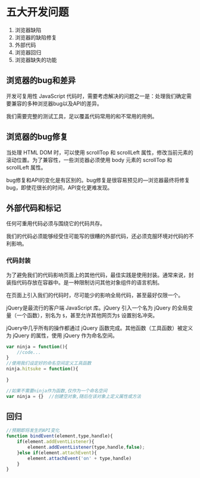 # 五大开发问题

1. 浏览器缺陷
2. 浏览器的缺陷修复
3. 外部代码
4. 浏览器回归
5. 浏览器缺失的功能



## 浏览器的bug和差异

开发可复用性 JavaScript 代码时，需要考虑解决的问题之一是：处理我们确定需要兼容的多种浏览器bug以及API的差异。

我们需要完整的测试工具，足以覆盖代码常用的和不常用的用例。



## 浏览器的bug修复

当处理 HTML DOM 时，可以使用 scrollTop 和 scrollLeft 属性，修改当前元素的滚动位置。为了兼容性，一些浏览器必须使用 body 元素的 scrollTop 和 scrollLeft 属性。

bug修复和API的变化是有区别的。bug修复是很容易预见的—浏览器最终将修复bug，即使花很长的时间，API变化更难发现。



## 外部代码和标记

任何可重用代码必须与围绕它的代码共存。

我们的代码必须能够经受住可能写的很糟的外部代码，还必须克服环境对代码的不利影响。



### 代码封装

为了避免我们的代码影响页面上的其他代码，最佳实践是使用封装。通常来说，封装指代码存放在容器中。是一种限制访问其他对象组件的语言机制。

在页面上引入我们的代码时，尽可能少的影响全局代码，甚至最好仅限一个。



jQuery是最流行的客户端 JavaScript 库。jQuery 引入一个名为 jQuery 的全局变量（一个函数），别名为 `$`，甚至允许其他网页为`$` 设置别名冲突。

jQuery中几乎所有的操作都通过 jQuery 函数完成。其他函数（工具函数）被定义为 jQuery 的属性，使用 jQuery 作为命名空间。

```javascript
var ninja = function(){
    //code...
}
//使用我们设定好的命名空间定义工具函数
ninja.hitsuke = function(){
    
}

//如果不需要ninja作为函数,仅作为一个命名空间
var ninja = {}  //创建空对象,随后在该对象上定义属性或方法
```



## 回归

```javascript
//预期即将发生的API变化
function bindEvent(element,type,handle){
    if(element.addEventListener){
        element.addEventListener(type,handle,false);
    }else if(element.attachEvent){
        element.attachEvent('on' + type,handle)
    }
}
```





























































